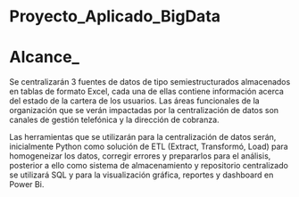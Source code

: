 # Proyecto_Aplicado_BigData

# Alcance_

Se centralizarán 3 fuentes de datos de tipo semiestructurados almacenados en tablas de formato Excel, cada una de ellas contiene información acerca del estado de la cartera de los usuarios.
Las áreas funcionales de la organización que se verán impactadas por la centralización de datos son canales de gestión telefónica y la dirección de cobranza.

Las herramientas que se utilizarán para la centralización de datos serán, inicialmente Python como solución de ETL (Extract, Transformó, Load) para homogeneizar los datos, corregir errores y prepararlos para el análisis, posterior a ello como sistema de almacenamiento y repositorio centralizado se utilizará SQL y para la visualización gráfica, reportes y dashboard en Power Bi.
